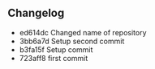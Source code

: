 ## Changelog
* ed614dc Changed name of repository
* 3bb6a7d Setup second commit
* b3fa15f Setup commit
* 723aff8 first commit
